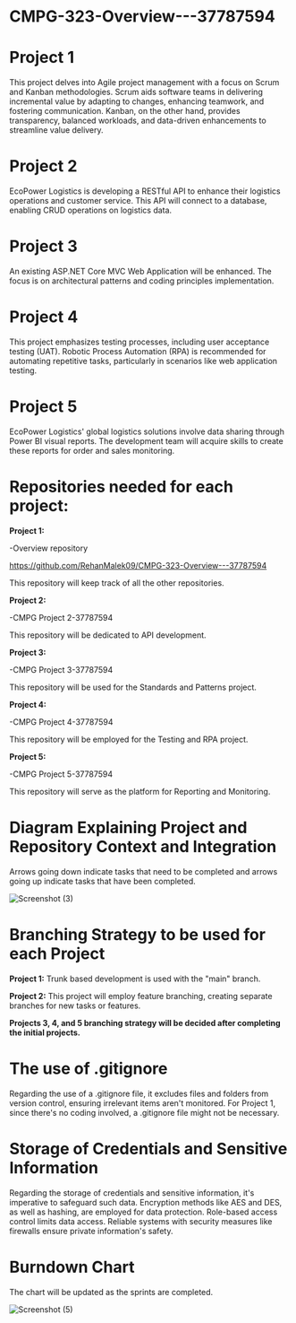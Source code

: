 # CMPG-323-Overview---37787594

# Project 1
This project delves into Agile project management with a focus on Scrum and Kanban methodologies. Scrum aids software teams in delivering incremental value by adapting to changes, enhancing teamwork, and fostering communication. Kanban, on the other hand, provides transparency, balanced workloads, and data-driven enhancements to streamline value delivery.

# Project 2
EcoPower Logistics is developing a RESTful API to enhance their logistics operations and customer service. This API will connect to a database, enabling CRUD operations on logistics data.

# Project 3
An existing ASP.NET Core MVC Web Application will be enhanced. The focus is on architectural patterns and coding principles implementation.

# Project 4
This project emphasizes testing processes, including user acceptance testing (UAT). Robotic Process Automation (RPA) is recommended for automating repetitive tasks, particularly in scenarios like web application testing.

# Project 5
EcoPower Logistics' global logistics solutions involve data sharing through Power BI visual reports. The development team will acquire skills to create these reports for order and sales monitoring.

# Repositories needed for each project:
**Project 1:** 

-Overview repository

https://github.com/RehanMalek09/CMPG-323-Overview---37787594

This repository will keep track of all the other repositories.

**Project 2:**

-CMPG Project 2-37787594

This repository will be dedicated to API development.

**Project 3:**

-CMPG Project 3-37787594

This repository will be used for the Standards and Patterns project.

**Project 4:**

-CMPG Project 4-37787594

This repository will be employed for the Testing and RPA project.

**Project 5:**

-CMPG Project 5-37787594

This repository will serve as the platform for Reporting and Monitoring.

# Diagram Explaining Project and Repository Context and Integration

Arrows going down indicate tasks that need to be completed and arrows going up indicate tasks that have been completed.

![Screenshot (3)](https://github.com/RehanMalek09/CMPG-323-Overview---37787594/assets/130663487/ce8ede40-9cb3-4f6a-a2d6-03fcc8e3e56c)

# Branching Strategy to be used for each Project
**Project 1:** 
Trunk based development is used with the "main" branch.

**Project 2:**
This project will employ feature branching, creating separate branches for new tasks or features.

**Projects 3, 4, and 5 branching strategy will be decided after completing the initial projects.**


# The use of .gitignore

Regarding the use of a .gitignore file, it excludes files and folders from version control, ensuring irrelevant items aren't monitored. For Project 1, since there's no coding involved, a .gitignore file might not be necessary.

# Storage of Credentials and Sensitive Information

Regarding the storage of credentials and sensitive information, it's imperative to safeguard such data. Encryption methods like AES and DES, as well as hashing, are employed for data protection. Role-based access control limits data access. Reliable systems with security measures like firewalls ensure private information's safety.

# Burndown Chart 

The chart will be updated as the sprints are completed.

![Screenshot (5)](https://github.com/RehanMalek09/CMPG-323-Overview---37787594/assets/130663487/9473c6c0-3679-4da6-aa42-07a93a0df107)

